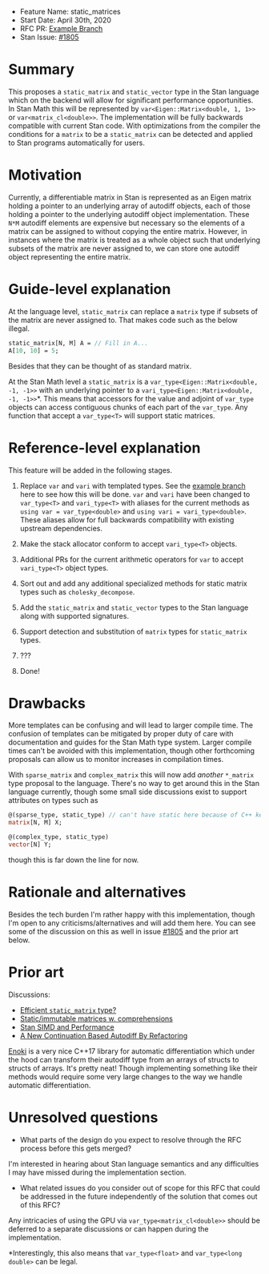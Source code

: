 - Feature Name: static_matrices
- Start Date: April 30th, 2020
- RFC PR: [Example Branch](https://github.com/stan-dev/math/compare/feature/var-template)
- Stan Issue: [#1805](https://github.com/stan-dev/math/issues/1805)

# Summary
[summary]: #summary

This proposes a `static_matrix` and `static_vector` type in the Stan language which on the backend will allow for significant performance opportunities. In Stan Math this will be represented by `var<Eigen::Matrix<double, 1, 1>>` or `var<matrix_cl<double>>`. The implementation will be fully backwards compatible with current Stan code. With optimizations from the compiler the conditions for a `matrix` to be a `static_matrix` can be detected and applied to Stan programs automatically for users.

# Motivation
[motivation]: #motivation

Currently, a differentiable matrix in Stan is represented as an Eigen matrix holding a pointer to an underlying array of autodiff objects, each of those holding a pointer to the underlying autodiff object implementation. These `N*M` autodiff elements are expensive but necessary so the elements of a matrix can be assigned to without copying the entire matrix. However, in instances where the matrix is treated as a whole object such that underlying subsets of the matrix are never assigned to, we can store one autodiff object representing the entire matrix. 

# Guide-level explanation
[guide-level-explanation]: #guide-level-explanation

At the language level, `static_matrix` can replace a `matrix` type if subsets of the matrix are never assigned to. That makes code such as the below illegal.

```stan
static_matrix[N, M] A = // Fill in A...
A[10, 10] = 5;
```

Besides that they can be thought of as standard matrix.

At the Stan Math level a `static_matrix` is a `var_type<Eigen::Matrix<double, -1, -1>>` with an underlying pointer to a `vari_type<Eigen::Matrix<double, -1, -1>>`*. This means that accessors for the value and adjoint of `var_type` objects can access contiguous chunks of each part of the `var_type`. Any function that accept a `var_type<T>` will support static matrices.

# Reference-level explanation
[reference-level-explanation]: #reference-level-explanation

This feature will be added in the following stages.

1. Replace `var` and `vari` with templated types. See the [example branch](https://github.com/stan-dev/math/compare/feature/var-template) here to see how this will be done. `var` and `vari` have been changed to `var_type<T>` and `vari_type<T>` with aliases for the current methods as `using var = var_type<double>` and `using vari = vari_type<double>`. These aliases allow for full backwards compatibility with existing upstream dependencies.

2. Make the stack allocator conform to accept `vari_type<T>` objects.

3. Additional PRs for the current arithmetic operators for `var` to accept `vari_type<T>` object types.

4. Sort out and add any additional specialized methods for static matrix types such as `cholesky_decompose`.

5. Add the `static_matrix` and `static_vector` types to the Stan language along with supported signatures.

6. Support detection and substitution of `matrix` types for `static_matrix` types.

7. ???

8. Done!

# Drawbacks
[drawbacks]: #drawbacks

More templates can be confusing and will lead to larger compile time. The confusion of templates can be mitigated by proper duty of care with documentation and guides for the Stan Math type system. Larger compile times can't be avoided with this implementation, though other forthcoming proposals can allow us to monitor increases in compilation times.

With `sparse_matrix` and `complex_matrix` this will now add _another_ `*_matrix` type proposal to the language. There's no way to get around this in the Stan language currently, though some small side discussions exist to support attributes on types such as

```stan
@(sparse_type, static_type) // can't have static here because of C++ keyword
matrix[N, M] X;

@(complex_type, static_type)
vector[N] Y;
```

though this is far down the line for now.

# Rationale and alternatives
[rationale-and-alternatives]: #rationale-and-alternatives

Besides the tech burden I'm rather happy with this implementation, though I'm open to any criticisms/alternatives and will add them here. You can see some of the discussion on this as well in issue [#1805](https://github.com/stan-dev/math/issues/1805) and the prior art below.

# Prior art
[prior-art]: #prior-art

Discussions:
 - [Efficient `static_matrix` type?](https://discourse.mc-stan.org/t/efficient-static-matrix-type/2136)
 - [Static/immutable matrices w. comprehensions](https://discourse.mc-stan.org/t/static-immutable-matrices-w-comprehensions/12641)
 - [Stan SIMD and Performance](https://discourse.mc-stan.org/t/stan-simd-performance/10488/11)
 - [A New Continuation Based Autodiff By Refactoring](https://discourse.mc-stan.org/t/a-new-continuation-based-autodiff-by-refactoring/5037/2)

[Enoki](https://github.com/mitsuba-renderer/enoki) is a very nice C++17 library for automatic differentiation which under the hood can transform their autodiff type from an arrays of structs to structs of arrays. It's pretty neat! Though implementing something like their methods would require some very large changes to the way we handle automatic differentiation.

# Unresolved questions
[unresolved-questions]: #unresolved-questions

- What parts of the design do you expect to resolve through the RFC process before this gets merged?

I'm interested in hearing about Stan language semantics and any difficulties I may have missed during the implementation section.

- What related issues do you consider out of scope for this RFC that could be addressed in the future independently of the solution that comes out of this RFC?

Any intricacies of using the GPU via `var_type<matrix_cl<double>>` should be deferred to a separate discussions or can happen during the implementation.

*Interestingly, this also means that `var_type<float>` and `var_type<long double>` can be legal.
